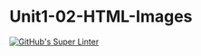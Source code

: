 # Unit1-02-HTML-Images
[![GitHub's Super Linter](https://github.com/ICS20-Programming-MarcusW/Unit1-02-HTML-Images/workflows/GitHub's%20Super%20Linter/badge.svg)](https://github.com/ICS20-Programming-MarcusW/Unit1-02-HTML-Images/actions)